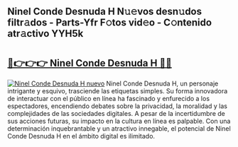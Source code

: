 ## Ninel Conde Desnuda H N𝚞𝚎vos desn𝚞dos filtr𝚊dos - Parts-Yfr F𝚘tos vid𝚎o - C𝚘ntenido atr𝚊ctivo YYH5k

# <h2><a href="http://mb3lbe.tromn.icu/?c=Ninel+Conde+Desnuda+H">🔗👉👉👉 Ninel Conde Desnuda H 🔗🔗</a></h2>

[![Ninel Conde Desnuda H nuevo](https://i.imgur.com/pEAQMta.gif)](http://mb3lbe.tromn.icu/?c=Ninel+Conde+Desnuda+H)
Ninel Conde Desnuda H, un personaje intrigante y esquivo, trasciende las etiquetas simples. Su forma innovadora de interactuar con el público en línea ha fascinado y enfurecido a los espectadores, encendiendo debates sobre la privacidad, la moralidad y las complejidades de las sociedades digitales. A pesar de la incertidumbre de sus acciones futuras, su impacto en la cultura en línea es palpable. Con una determinación inquebrantable y un atractivo innegable, el potencial de Ninel Conde Desnuda H en el ámbito digital es ilimitado.
